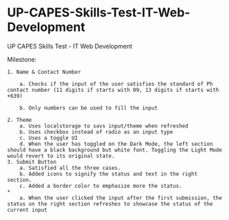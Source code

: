 # UP-CAPES-Skills-Test-IT-Web-Development

UP CAPES Skills Test - IT Web Development

Milestone: 

    1. Name & Contact Number
    
        a. Checks if the input of the user satisfies the standard of Ph contact number (11 digits if starts with 09, 13 digits if starts with +639)
        
        b. Only numbers can be used to fill the input
        
    2. Theme
        a. Uses localstorage to savs input/theme when refreshed
        b. Uses checkbox instead of radio as an input type
        c. Uses a toggle UI
        d. When the user has toggled on the Dark Mode, the left section should have a black background but white font. Toggling the Light Mode would revert to its original state.
    3. Submit Button
        a. Satisfied all the three cases.
        b. Added icons to signify the status and text in the right section.
        c. Added a border color to emphasize more the status.
    * 
        a. When the user clicked the input after the first submission, the status on the right section refreshes to showcase the status of the current input
